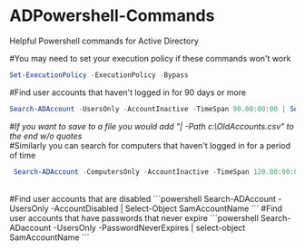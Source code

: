 # ADPowershell-Commands
Helpful Powershell commands for Active Directory

#You may need to set your execution policy if these commands won't work
```powershell 
Set-ExecutionPolicy -ExecutionPolicy -Bypass
```
#Find user accounts that haven't logged in for 90 days or more
```powershell
Search-ADAccount -UsersOnly -AccountInactive -TimeSpan 90.00:00:00 | Select-Object Name,LastLogonDate | Sort-Object LastLogonDate
```
<i>#If you want to save to a file you would add  "| -Path c:\OldAccounts.csv" to the end w/o quotes</i><br/>
#Similarly you can search for computers that haven't logged in for a period of time
```powershell
 Search-ADAccount -ComputersOnly -AccountInactive -TimeSpan 120.00:00:00 | Select-Object Name,LastLogonDate | Sort-Object LastLogonDate
 ```
<br/>
#Find user accounts that are disabled
```powershell
Search-ADAccount -UsersOnly -AccountDisabled | Select-Object SamAccountName
```
#Find user accounts that have passwords that never expire
```powershell
Search-ADaccount -UsersOnly -PasswordNeverExpires | select-object SamAccountName
```
